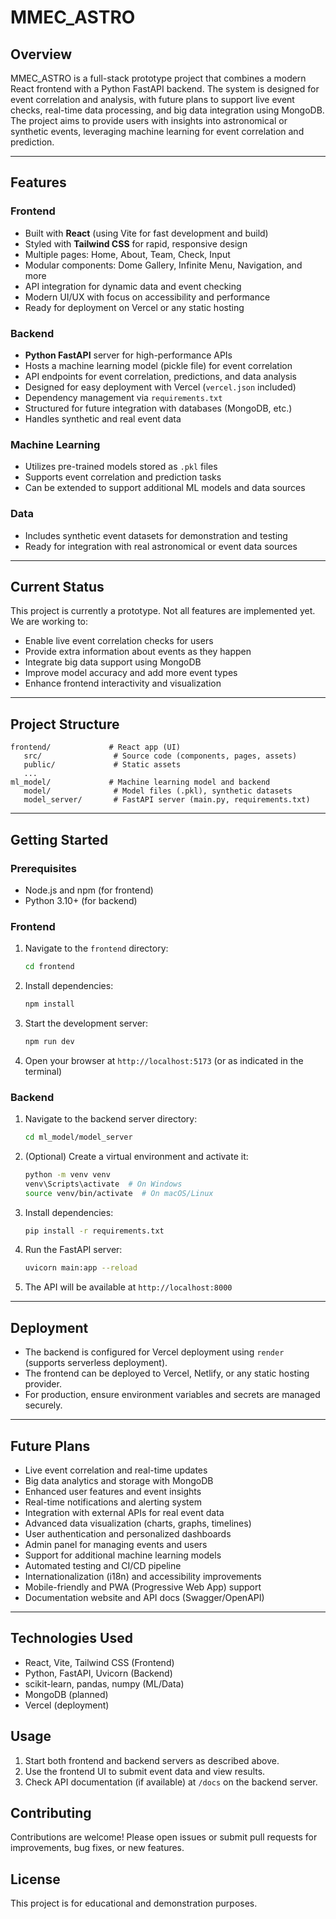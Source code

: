 # MMEC_ASTRO


## Overview
MMEC_ASTRO is a full-stack prototype project that combines a modern React frontend with a Python FastAPI backend. The system is designed for event correlation and analysis, with future plans to support live event checks, real-time data processing, and big data integration using MongoDB. The project aims to provide users with insights into astronomical or synthetic events, leveraging machine learning for event correlation and prediction.

---


## Features

### Frontend
- Built with **React** (using Vite for fast development and build)
- Styled with **Tailwind CSS** for rapid, responsive design
- Multiple pages: Home, About, Team, Check, Input
- Modular components: Dome Gallery, Infinite Menu, Navigation, and more
- API integration for dynamic data and event checking
- Modern UI/UX with focus on accessibility and performance
- Ready for deployment on Vercel or any static hosting

### Backend
- **Python FastAPI** server for high-performance APIs
- Hosts a machine learning model (pickle file) for event correlation
- API endpoints for event correlation, predictions, and data analysis
- Designed for easy deployment with Vercel (`vercel.json` included)
- Dependency management via `requirements.txt`
- Structured for future integration with databases (MongoDB, etc.)
- Handles synthetic and real event data

### Machine Learning
- Utilizes pre-trained models stored as `.pkl` files
- Supports event correlation and prediction tasks
- Can be extended to support additional ML models and data sources

### Data
- Includes synthetic event datasets for demonstration and testing
- Ready for integration with real astronomical or event data sources

---


## Current Status
This project is currently a prototype. Not all features are implemented yet. We are working to:
- Enable live event correlation checks for users
- Provide extra information about events as they happen
- Integrate big data support using MongoDB
- Improve model accuracy and add more event types
- Enhance frontend interactivity and visualization

---


## Project Structure
```
frontend/             # React app (UI)
   src/                # Source code (components, pages, assets)
   public/             # Static assets
   ...
ml_model/             # Machine learning model and backend
   model/              # Model files (.pkl), synthetic datasets
   model_server/       # FastAPI server (main.py, requirements.txt)
```

---


## Getting Started

### Prerequisites
- Node.js and npm (for frontend)
- Python 3.10+ (for backend)

### Frontend
1. Navigate to the `frontend` directory:
   ```sh
   cd frontend
   ```
2. Install dependencies:
   ```sh
   npm install
   ```
3. Start the development server:
   ```sh
   npm run dev
   ```
4. Open your browser at `http://localhost:5173` (or as indicated in the terminal)

### Backend
1. Navigate to the backend server directory:
   ```sh
   cd ml_model/model_server
   ```
2. (Optional) Create a virtual environment and activate it:
   ```sh
   python -m venv venv
   venv\Scripts\activate  # On Windows
   source venv/bin/activate  # On macOS/Linux
   ```
3. Install dependencies:
   ```sh
   pip install -r requirements.txt
   ```
4. Run the FastAPI server:
   ```sh
   uvicorn main:app --reload
   ```
5. The API will be available at `http://localhost:8000`

---


## Deployment
- The backend is configured for Vercel deployment using `render` (supports serverless deployment).
- The frontend can be deployed to Vercel, Netlify, or any static hosting provider.
- For production, ensure environment variables and secrets are managed securely.

---


## Future Plans
- Live event correlation and real-time updates
- Big data analytics and storage with MongoDB
- Enhanced user features and event insights
- Real-time notifications and alerting system
- Integration with external APIs for real event data
- Advanced data visualization (charts, graphs, timelines)
- User authentication and personalized dashboards
- Admin panel for managing events and users
- Support for additional machine learning models
- Automated testing and CI/CD pipeline
- Internationalization (i18n) and accessibility improvements
- Mobile-friendly and PWA (Progressive Web App) support
- Documentation website and API docs (Swagger/OpenAPI)

---


## Technologies Used
- React, Vite, Tailwind CSS (Frontend)
- Python, FastAPI, Uvicorn (Backend)
- scikit-learn, pandas, numpy (ML/Data)
- MongoDB (planned)
- Vercel (deployment)

## Usage
1. Start both frontend and backend servers as described above.
2. Use the frontend UI to submit event data and view results.
3. Check API documentation (if available) at `/docs` on the backend server.

## Contributing
Contributions are welcome! Please open issues or submit pull requests for improvements, bug fixes, or new features.

## License
This project is for educational and demonstration purposes.

